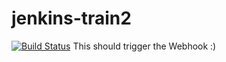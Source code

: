 # jenkins-train2
[![Build Status](http://mcjenkins.eastus2.cloudapp.azure.com:8080/buildStatus/icon?job=jenkins-train2-fibo&build=2)](http://mcjenkins.eastus2.cloudapp.azure.com:8080/job/jenkins-train2-fibo/2/)
This should trigger the Webhook :)
